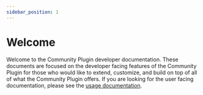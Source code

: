 ```yaml
---
sidebar_position: 1
---
```


# Welcome

Welcome to the Community Plugin developer documentation. These documents are focused on the developer facing features of the Community Plugin for those who would like to extend, customize, and build on top of all of what the Community Plugin offers. If you are looking for the user facing documentation, please see the [usage documentation](/docs/documentation/intro).